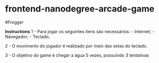 frontend-nanodegree-arcade-game
===============================

#Frogger

**Instructions**
1 - Para jogar os seguintes itens são necessários:
		- Internet;
		- Navegador;
		- Teclado;

2 - O movimento do jogador é realizado por meio das setas do teclado.

3 - O objetivo do game é chegar a água 5 vezes, possuindo 3 tentativas